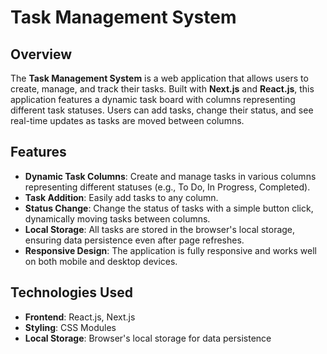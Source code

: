 # Task Management System

## Overview
The **Task Management System** is a web application that allows users to create, manage, and track their tasks. Built with **Next.js** and **React.js**, this application features a dynamic task board with columns representing different task statuses. Users can add tasks, change their status, and see real-time updates as tasks are moved between columns.

## Features
- **Dynamic Task Columns**: Create and manage tasks in various columns representing different statuses (e.g., To Do, In Progress, Completed).
- **Task Addition**: Easily add tasks to any column.
- **Status Change**: Change the status of tasks with a simple button click, dynamically moving tasks between columns.
- **Local Storage**: All tasks are stored in the browser's local storage, ensuring data persistence even after page refreshes.
- **Responsive Design**: The application is fully responsive and works well on both mobile and desktop devices.

## Technologies Used
- **Frontend**: React.js, Next.js
- **Styling**: CSS Modules
- **Local Storage**: Browser's local storage for data persistence



